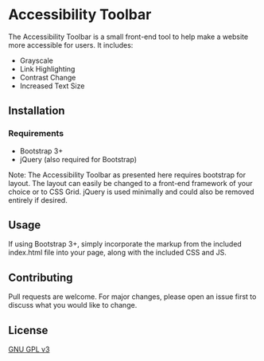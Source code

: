 # Accessibility Toolbar

The Accessibility Toolbar is a small front-end tool to help make a website more accessible for users. It includes:
* Grayscale
* Link Highlighting
* Contrast Change
* Increased Text Size

## Installation

### Requirements
* Bootstrap 3+
* jQuery (also required for Bootstrap)

Note: The Accessibility Toolbar as presented here requires bootstrap for layout. The layout can easily be changed to a front-end framework of your choice or to CSS Grid. jQuery is used minimally and could also be removed entirely if desired.

## Usage
If using Bootstrap 3+, simply incorporate the markup from the included index.html file into your page, along with the included CSS and JS.

## Contributing
Pull requests are welcome. For major changes, please open an issue first to discuss what you would like to change.

## License
[GNU GPL v3](https://www.gnu.org/licenses/gpl-3.0.en.html)
